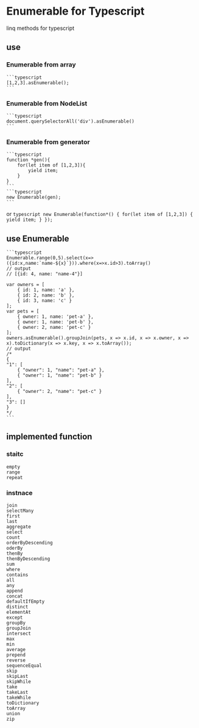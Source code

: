 # Enumerable for Typescript

linq methods for typescript

## use

### Enumerable from array
    ```typescript
    [1,2,3].asEnumerable();
    ```

### Enumerable from NodeList
    ```typescript
    document.querySelectorAll('div').asEnumerable()
    ```

### Enumerable from generator
    ```typescript
    function *gen(){
        for(let item of [1,2,3]){
            yield item;
        }
    }
    ```
    ```typescript
    new Enumerable(gen);
    ```
or
    ```typescript
    new Enumerable(function*() {
        for(let item of [1,2,3]) {
            yield item;
        }
    });
    ```

## use Enumerable
    ```typescript
    Enumerable.range(0,5).select(x=>({id:x,name:`name-${x}`})).where(x=>x.id>3).toArray()
    // output
    // [{id: 4, name: "name-4"}]

    var owners = [
        { id: 1, name: 'a' },
        { id: 2, name: 'b' },
        { id: 3, name: 'c' }
    ];
    var pets = [
        { owner: 1, name: 'pet-a' },
        { owner: 1, name: 'pet-b' },
        { owner: 2, name: 'pet-c' }
    ];
    owners.asEnumerable().groupJoin(pets, x => x.id, x => x.owner, x => x).toDictionary(x => x.key, x => x.toArray());
    // output
    /*
    {
    "1": [
        { "owner": 1, "name": "pet-a" },
        { "owner": 1, "name": "pet-b" }
    ],
    "2": [
        { "owner": 2, "name": "pet-c" }
    ],
    "3": []
    }
    */
    ```

## implemented function

### staitc

    empty
    range
    repeat

### instnace

    join
    selectMany
    first
    last
    aggregate
    select
    count
    orderByDescending
    oderBy
    thenBy
    thenByDescending
    sum
    where
    contains
    all
    any
    append
    concat
    defaultIfEmpty
    distinct
    elementAt
    except
    groupBy
    groupJoin
    intersect
    max
    min
    average
    prepend
    reverse
    sequenceEqual
    skip
    skipLast
    skipWhile
    take
    takeLast
    takeWhile
    toDictionary
    toArray
    union
    zip
